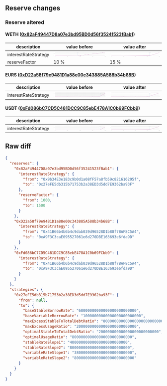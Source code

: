 ## Reserve changes

### Reserve altered

#### WETH ([0x82aF49447D8a07e3bd95BD0d56f35241523fBab1](https://https://arbiscan.io/address/0x82aF49447D8a07e3bd95BD0d56f35241523fBab1))

| description | value before | value after |
| --- | --- | --- |
| interestRateStrategy | ![[0x9b34E3e183c9b0d1a08fF57a8fb59c821616295f](https://https://arbiscan.io/address/0x9b34E3e183c9b0d1a08fF57a8fb59c821616295f)](/.assets/42161_0x9b34E3e183c9b0d1a08fF57a8fb59c821616295f.svg) | ![[0x27eFE5db315b71753b2a38ED3d5dd7E9362ba93F](https://https://arbiscan.io/address/0x27eFE5db315b71753b2a38ED3d5dd7E9362ba93F)](/.assets/42161_0x27eFE5db315b71753b2a38ED3d5dd7E9362ba93F.svg) |
| reserveFactor | 10 % | 15 % |


#### EURS ([0xD22a58f79e9481D1a88e00c343885A588b34b68B](https://https://arbiscan.io/address/0xD22a58f79e9481D1a88e00c343885A588b34b68B))

| description | value before | value after |
| --- | --- | --- |
| interestRateStrategy | ![[0x41B66b4b6b4c9dab039d96528D1b88f7BAF8C5A4](https://https://arbiscan.io/address/0x41B66b4b6b4c9dab039d96528D1b88f7BAF8C5A4)](/.assets/42161_0x41B66b4b6b4c9dab039d96528D1b88f7BAF8C5A4.svg) | ![[0xA9F3C3caE095527061e6d270DBE163693e6fda9D](https://https://arbiscan.io/address/0xA9F3C3caE095527061e6d270DBE163693e6fda9D)](/.assets/42161_0xA9F3C3caE095527061e6d270DBE163693e6fda9D.svg) |


#### USDT ([0xFd086bC7CD5C481DCC9C85ebE478A1C0b69FCbb9](https://https://arbiscan.io/address/0xFd086bC7CD5C481DCC9C85ebE478A1C0b69FCbb9))

| description | value before | value after |
| --- | --- | --- |
| interestRateStrategy | ![[0x41B66b4b6b4c9dab039d96528D1b88f7BAF8C5A4](https://https://arbiscan.io/address/0x41B66b4b6b4c9dab039d96528D1b88f7BAF8C5A4)](/.assets/42161_0x41B66b4b6b4c9dab039d96528D1b88f7BAF8C5A4.svg) | ![[0xA9F3C3caE095527061e6d270DBE163693e6fda9D](https://https://arbiscan.io/address/0xA9F3C3caE095527061e6d270DBE163693e6fda9D)](/.assets/42161_0xA9F3C3caE095527061e6d270DBE163693e6fda9D.svg) |


## Raw diff

```json
{
  "reserves": {
    "0x82aF49447D8a07e3bd95BD0d56f35241523fBab1": {
      "interestRateStrategy": {
        "from": "0x9b34E3e183c9b0d1a08fF57a8fb59c821616295f",
        "to": "0x27eFE5db315b71753b2a38ED3d5dd7E9362ba93F"
      },
      "reserveFactor": {
        "from": 1000,
        "to": 1500
      }
    },
    "0xD22a58f79e9481D1a88e00c343885A588b34b68B": {
      "interestRateStrategy": {
        "from": "0x41B66b4b6b4c9dab039d96528D1b88f7BAF8C5A4",
        "to": "0xA9F3C3caE095527061e6d270DBE163693e6fda9D"
      }
    },
    "0xFd086bC7CD5C481DCC9C85ebE478A1C0b69FCbb9": {
      "interestRateStrategy": {
        "from": "0x41B66b4b6b4c9dab039d96528D1b88f7BAF8C5A4",
        "to": "0xA9F3C3caE095527061e6d270DBE163693e6fda9D"
      }
    }
  },
  "strategies": {
    "0x27eFE5db315b71753b2a38ED3d5dd7E9362ba93F": {
      "from": null,
      "to": {
        "baseStableBorrowRate": "68000000000000000000000000",
        "baseVariableBorrowRate": "10000000000000000000000000",
        "maxExcessStableToTotalDebtRatio": "800000000000000000000000000",
        "maxExcessUsageRatio": "200000000000000000000000000",
        "optimalStableToTotalDebtRatio": "200000000000000000000000000",
        "optimalUsageRatio": "800000000000000000000000000",
        "stableRateSlope1": "40000000000000000000000000",
        "stableRateSlope2": "800000000000000000000000000",
        "variableRateSlope1": "38000000000000000000000000",
        "variableRateSlope2": "800000000000000000000000000"
      }
    }
  }
}
```